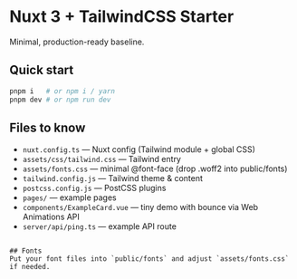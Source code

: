 # Nuxt 3 + TailwindCSS Starter

Minimal, production-ready baseline.

## Quick start
```bash
pnpm i   # or npm i / yarn
pnpm dev # or npm run dev
```

## Files to know
- `nuxt.config.ts` — Nuxt config (Tailwind module + global CSS)
- `assets/css/tailwind.css` — Tailwind entry
- `assets/fonts.css` — minimal @font-face (drop .woff2 into public/fonts)
- `tailwind.config.js` — Tailwind theme & content
- `postcss.config.js` — PostCSS plugins
- `pages/` — example pages
- `components/ExampleCard.vue` — tiny demo with bounce via Web Animations API
- `server/api/ping.ts` — example API route
```

## Fonts
Put your font files into `public/fonts` and adjust `assets/fonts.css` if needed.
